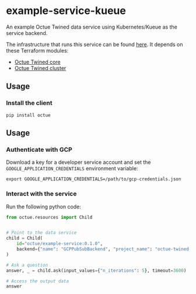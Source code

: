 # example-service-kueue

An example Octue Twined data service using Kubernetes/Kueue as the service backend.

The infrastructure that runs this service can be found [here](https://github.com/octue/twined-infrastructure). It
depends on these Terraform modules:

- [Octue Twined core](https://github.com/octue/terraform-octue-twined-core)
- [Octue Twined cluster](https://github.com/octue/terraform-octue-twined-cluster)

## Usage

### Install the client

```shell
pip install octue
```

## Usage

### Authenticate with GCP

Download a key for a developer service account and set the `GOOGLE_APPLICATION_CREDENTIALS` environment variable:

```shell
export GOOGLE_APPLICATION_CREDENTIALS=/path/to/gcp-credentials.json
```

### Interact with the service

Run the following python code:

```python
from octue.resources import Child


# Point to the data service
child = Child(
    id="octue/example-service:0.1.0",
    backend={"name": "GCPPubSubBackend", "project_name": "octue-twined-services"},
)

# Ask a question
answer, _ = child.ask(input_values={"n_iterations": 5}, timeout=3600)

# Access the output data
answer
```
